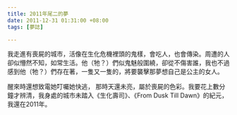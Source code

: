 ```yaml
---
title: 2011年尾二的夢
date: 2011-12-31 01:31:00 +08:00
tags: [夢誌]

---
```


我走進有喪屍的城市，活像在生化危機裡頭的鬼樣，會吃人，也會傳染。周遭的人卻似懵然不知，如常生活。他（牠？）們似鬼魅般圍繞，卻從不傷害誰，我也不過感到他（牠？）們存在著，一隻又一隻的，將要襲擊那夢想自己是公主的女人。  
  
醒來時還想致電她叮囑她快逃， 那時天還未亮，屬於喪屍的色彩。我要花上數分鐘才辨清，我身處的城市未踏入《生化壽司》、《From Dusk Till Dawn》的紀元，我還在2011年。  
